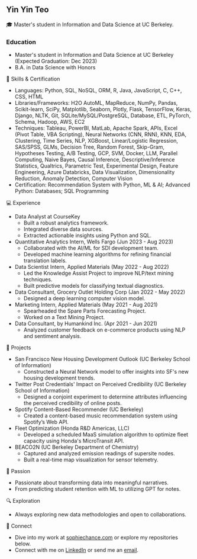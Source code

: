 ## Yin Yin Teo

🎓 Master's student in Information and Data Science at UC Berkeley.

### Education
- Master's student in Information and Data Science at UC Berkeley (Expected Graduation: Dec 2023)
- B.A. in Data Science with Honors

💼 Skills & Certification
- Languages: Python, SQL, NoSQL, ORM, R, Java, JavaScript, C, C++, CSS, HTML
- Libraries/Frameworks: H2O AutoML, MapReduce, NumPy, Pandas, Scikit-learn, SciPy, Matplotlib, Seaborn, Plotly, Flask, TensorFlow, Keras, Django, NLTK, Git, SQLite/MySQL/PostgreSQL, Database, ETL, PyTorch, Schema, Hadoop, AWS, EC2
- Techniques: Tableau, PowerBI, MatLab, Apache Spark, APIs, Excel (Pivot Table, VBA Scripting), Neural Networks (CNN, RNN), KNN, EDA, Clustering, Time Series, NLP, XGBoost, Linear/Logistic Regression, SAS/SPSS, GLMs, Decision Tree, Random Forest, Skip-Gram, Hypotheses Testing, A/B Testing, GCP, SVM, Docker, LLM, Parallel Computing, Naive Bayes, Causal Inference, Descriptive/Inference Statistics, Qualtrics, Parametric Test, Experimental Design, Feature Engineering, Azure Databricks, Data Visualization, Dimensionality Reduction, Anomaly Detection, Computer Vision
- Certification: Recommendation System with Python, ML & AI; Advanced Python: Databases; SQL Programming

💻 Experience
- Data Analyst at CourseKey
  - Built a robust analytics framework.
  - Integrated diverse data sources.
  - Extracted actionable insights using Python and SQL.
- Quantitative Analytics Intern, Wells Fargo (Jun 2023 - Aug 2023)
  - Collaborated with the AI/ML for SDI development team.
  - Developed machine learning algorithms for refining financial translation labels.
- Data Scientist Intern, Applied Materials (May 2022 - Aug 2022)
  - Led the Knowledge Assist Project to improve NLP/text mining techniques.
  - Built predictive models for classifying textual diagnostics.
- Data Consultant, Grocery Outlet Holding Corp (Jan 2022 - May 2022)
  - Designed a deep learning computer vision model.
- Marketing Intern, Applied Materials (May 2021 - Aug 2021)
  - Spearheaded the Spare Parts Forecasting Project.
  - Worked on a Text Mining Project.
- Data Consultant, by Humankind Inc. (Apr 2021 - Jun 2021)
  - Analyzed customer feedback on e-commerce products using NLP and sentiment analysis.

📂 Projects
- San Francisco New Housing Development Outlook (UC Berkeley School of Information)
  - Constructed a Neural Network model to offer insights into SF's new housing development trends.
- Twitter Post Credentials' Impact on Perceived Credibility (UC Berkeley School of Information)
  - Designed a conjoint experiment to determine attributes influencing the perceived credibility of online posts.
- Spotify Content-Based Recommender (UC Berkeley)
  - Created a content-based music recommendation system using Spotify’s Web API.
- Fleet Optimization (Honda R&D Americas, LLC)
  - Developed a scheduled MaaS simulation algorithm to optimize fleet capacity using Honda's MicroTransit API.
- BEACO2N (UC Berkeley Department of Chemistry)
  - Captured and analyzed emission readings of supersite nodes.
  - Built a real-time map visualization for sensor telemetry.

🌟 Passion
- Passionate about transforming data into meaningful narratives.
- From predicting student retention with ML to utilizing GPT for notes.

🔍 Exploration
- Always exploring new data methodologies and open to collaborations.

🔗 Connect
- Dive into my work at [sophiechance.com](sophiechance.com) or explore my repositories below.
- Connect with me on [LinkedIn](linkedin.com/in/yourprofile) or send me an [email](mailto:teoyinyin@berkeley.edu).
